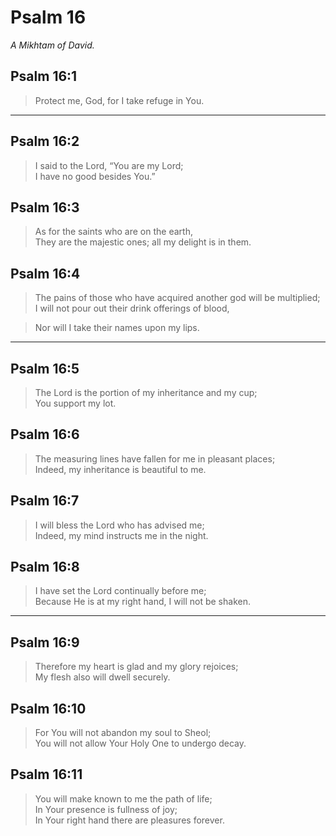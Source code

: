 # Psalm 16

_A Mikhtam of David._

## Psalm 16:1

> Protect me, God, for I take refuge in You.

---

## Psalm 16:2

> I said to the Lord, “You are my Lord;  
> I have no good besides You.”

## Psalm 16:3

> As for the saints who are on the earth,  
> They are the majestic ones; all my delight is in them.

## Psalm 16:4

> The pains of those who have acquired another god will be multiplied;  
> I will not pour out their drink offerings of blood,

> Nor will I take their names upon my lips.

---

## Psalm 16:5

> The Lord is the portion of my inheritance and my cup;  
> You support my lot.

## Psalm 16:6

> The measuring lines have fallen for me in pleasant places;  
> Indeed, my inheritance is beautiful to me.

## Psalm 16:7

> I will bless the Lord who has advised me;  
> Indeed, my mind instructs me in the night.

## Psalm 16:8

> I have set the Lord continually before me;  
> Because He is at my right hand, I will not be shaken.

---

## Psalm 16:9

> Therefore my heart is glad and my glory rejoices;  
> My flesh also will dwell securely.

## Psalm 16:10

> For You will not abandon my soul to Sheol;  
> You will not allow Your Holy One to undergo decay.

## Psalm 16:11

> You will make known to me the path of life;  
> In Your presence is fullness of joy;  
> In Your right hand there are pleasures forever.
